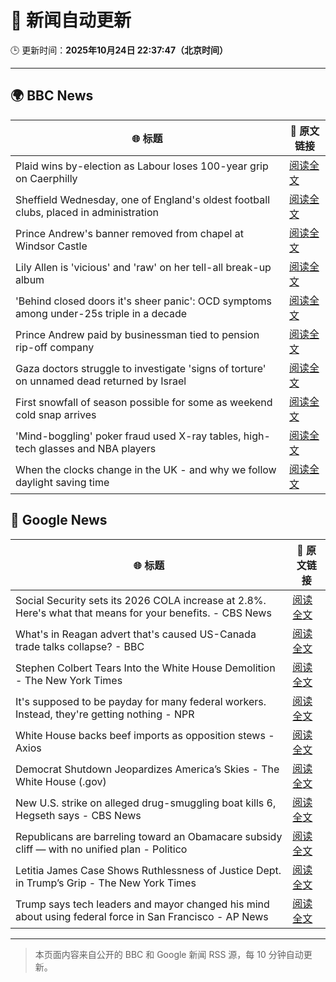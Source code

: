 # 🧠 新闻自动更新

🕒 更新时间：**2025年10月24日 22:37:47（北京时间）**

---

## 🌍 BBC News

| 🌐 标题 | 🔗 原文链接 |
|--------|-------------|
| Plaid wins by-election as Labour loses 100-year grip on Caerphilly | [阅读全文](https://www.bbc.com/news/articles/cd9klevy28qo?at_medium=RSS&at_campaign=rss) |
| Sheffield Wednesday, one of England's oldest football clubs, placed in administration | [阅读全文](https://www.bbc.com/sport/football/articles/c1lqmmml533o?at_medium=RSS&at_campaign=rss) |
| Prince Andrew's banner removed from chapel at Windsor Castle | [阅读全文](https://www.bbc.com/news/articles/c867j2wyxj0o?at_medium=RSS&at_campaign=rss) |
| Lily Allen is 'vicious' and 'raw' on her tell-all break-up album | [阅读全文](https://www.bbc.com/news/articles/c5ypgze4l2zo?at_medium=RSS&at_campaign=rss) |
| 'Behind closed doors it's sheer panic': OCD symptoms among under-25s triple in a decade | [阅读全文](https://www.bbc.com/news/articles/cdr612zrl0no?at_medium=RSS&at_campaign=rss) |
| Prince Andrew paid by businessman tied to pension rip-off company | [阅读全文](https://www.bbc.com/news/articles/cy5qrp2wne4o?at_medium=RSS&at_campaign=rss) |
| Gaza doctors struggle to investigate 'signs of torture' on unnamed dead returned by Israel | [阅读全文](https://www.bbc.com/news/articles/c4gz3r46e37o?at_medium=RSS&at_campaign=rss) |
| First snowfall of season possible for some as weekend cold snap arrives | [阅读全文](https://www.bbc.com/weather/articles/cn40jdp7v98o?at_medium=RSS&at_campaign=rss) |
| 'Mind-boggling' poker fraud used X-ray tables, high-tech glasses and NBA players | [阅读全文](https://www.bbc.com/news/articles/cz6nd9wnzn6o?at_medium=RSS&at_campaign=rss) |
| When the clocks change in the UK  - and why we follow daylight saving time | [阅读全文](https://www.bbc.com/weather/articles/cm2zdzwy12do?at_medium=RSS&at_campaign=rss) |

## 📰 Google News

| 🌐 标题 | 🔗 原文链接 |
|--------|-------------|
| Social Security sets its 2026 COLA increase at 2.8%. Here's what that means for your benefits. - CBS News | [阅读全文](https://news.google.com/rss/articles/CBMiogFBVV95cUxPNDZ0LVI5X2dlMllKUTN6YWQyR1VsS0hGNTZGRlI0N240cWx1Ti05WnlsXy0xVHJ3Rm9zN0l0TGFPSkRFV3F5SzBYbW1vbWFrU1J5T0ZEQ0gxcnAyTy1KM3JyRE5tdGp1bmFCaHV2QTY1RmZ6aVl2NEliWnlMTHhpcWhrUWFVMlZObks5bm9WbDdSMG53dVhuRXh6Mmc2Q3dibFE?oc=5) |
| What's in Reagan advert that's caused US-Canada trade talks collapse? - BBC | [阅读全文](https://news.google.com/rss/articles/CBMiWkFVX3lxTE5idEp2QUJLYmtERnlFdWJodE9kT3Y3dko5aVVsOFpxNnN3VGF4YjZDYjFJcnRmb3FaU3doNENXQ3lFR2dyNlIzdjBZdnV2bnFTVXB3a2ZPaDlpUdIBX0FVX3lxTE1iY2lTOWpKWUw3cDhfM0dGV3dFM04tRWZzTE5QZHUyVXVuSHVVZTQ0X19mR0pyaG5GaVlwbG5URzF1bGt4M3FNWHlRa25kcDItRlVFRWFDazZPRVc2YjB3?oc=5) |
| Stephen Colbert Tears Into the White House Demolition - The New York Times | [阅读全文](https://news.google.com/rss/articles/CBMilwFBVV95cUxPQjBvRXMxcXNJSVZLMnpjYTZuall0cmdxTzQ2N2pHRG1VZFJWdnVmclViY0dfNmcxY0Nkd1RXemIwdlpZNDBXQk1KYzQxR2hwTG82US1FV1M4aU1SUEdrY3J5SmtkMC1Ba3dTSlI4RW1TMmpTUUhHbFpuNXJfN2haRGFHQ2hFN2VPMUJjWXB0LWRHTVNXODFr?oc=5) |
| It's supposed to be payday for many federal workers. Instead, they're getting nothing - NPR | [阅读全文](https://news.google.com/rss/articles/CBMilgFBVV95cUxOcVJlWkFoRldEQnQ5WHdoZWg3bXdOU3lmWExQZDl4RDAzQkZhcm9hTG94Zy1nT1RyZS13R1gwNEN0WTZsR2Z5ZTV5TGczbDU1NklDS3NNcFA0TnMwTTQ0N19yZGxsX1VvZ2hGV2VVYi1KM1FRd0Q1RWRqa0hrbmFkMUlOajFiel9ra3pZYnpReDdYNmFFalE?oc=5) |
| White House backs beef imports as opposition stews - Axios | [阅读全文](https://news.google.com/rss/articles/CBMiY0FVX3lxTE96bWRVNEpPZjJ2Y1ZBVmlxeUtFSnFsRmZVYUVMODloQzhrYjJ1RVdKazlpd3F1TUE1aThpWjhVZ1lCejFhdG1Oa0tIWDNUQ3VtRmVMcWZyVDdvUkxaSFhjYkx5NA?oc=5) |
| Democrat Shutdown Jeopardizes America’s Skies - The White House (.gov) | [阅读全文](https://news.google.com/rss/articles/CBMikwFBVV95cUxNaU9RRFllVUNXVGw1NGVjVE43SE4xMklYOVl5ODRDUGFTU2lvX2FQVGFacHllcldZSGt1LWRBbm1PRTdDWUhha19xNk14VTJJT0ZpY29BbURlNjF6TzJNQURvOU9FMWNEZTBEVVVlOHlJMUZWamJhZnFRSWh0Y1FZUGlEU1FqQ2tJVlZobWtmUEtVSGs?oc=5) |
| New U.S. strike on alleged drug-smuggling boat kills 6, Hegseth says - CBS News | [阅读全文](https://news.google.com/rss/articles/CBMiigFBVV95cUxPQ1JLUWg5dHJzSFFYSmZkWnlTWlNOeE1paDFZcUMzMDdxeFI0NDNfb3lNQUpfdnZCTGdxcWFncTI4U3djNTBNRGx6NGpRTTlhekJQWVdGRUFvb1QtbDZzMnBhSFFReV8tOEpvNlRuemxXak1fazV2cmJxZWZ5UXhhQ3I3REJkbThSUnfSAY8BQVVfeXFMTVdWampIVC1XRmF6OS1vRVBkSjRtS0M1SjBLbnY2MEkwblhvQ281Y1BrTTdfUHVUS1dhenRzZm95RGZSdFhFMmNiVHpiZUo0S0w2Q2xxSm03bi1ib3R2OTN0VXBpY1pSMGVBSjU4VlVudXV4Q2s0TUF2MUxhRmEyb0NlU2hXSmwyb2RxQlBhaHM?oc=5) |
| Republicans are barreling toward an Obamacare subsidy cliff — with no unified plan - Politico | [阅读全文](https://news.google.com/rss/articles/CBMinAFBVV95cUxOLWJfYXZtVElPdWNyNDdBNDRhaU9MSnNXa1h4bEVjcTFBNUtrZkMxcWdyQzRZNm81RXR5N2VaZVFrZlpwbFBsNEFsNHJNelh5SWVrTGdLdWJxLXNhVV9xRS1GcGVTNzF3ZWVEb2JRV3E2VVl6R21yVG53RExzaUJBZkp0eGxiVDFnZjdWRmZ3UEYzX1B6MGppeXhjUXY?oc=5) |
| Letitia James Case Shows Ruthlessness of Justice Dept. in Trump’s Grip - The New York Times | [阅读全文](https://news.google.com/rss/articles/CBMigAFBVV95cUxQcUlsaVBhMUdXS2NFZUZmUUVHdC1Eb2pKTWsxZVM5WTNoSjZhWmZPSFJ4MWM4RTJyaHA4di1vVHVlcHF3ZlItS1JqTTRuSDVsVXp2M0NSX3pfeTFzZW04MmpQaVFOdTNNT2hLdFEwVmtJQVB0U2dQeDhnWFNnYnpaNA?oc=5) |
| Trump says tech leaders and mayor changed his mind about using federal force in San Francisco - AP News | [阅读全文](https://news.google.com/rss/articles/CBMilgFBVV95cUxQUnJwajNQR3pQNVItYy1YZ29uU2IwSEI4bUFOWEN3T3NrYWxhckxpaXlrczlsT0cxaFhtQVFyeWtJMEZOTFA0akI3U3RZOXg1aTlLNTlWWUNIQmg5Mk9yZElpcjdPbkJZbEdFcldfU2dfbTE1NmZTSzZMRXNpeFRiVjBfVkUtYkVjTi1KZTlEZG80Um42YVE?oc=5) |

---
> 本页面内容来自公开的 BBC 和 Google 新闻 RSS 源，每 10 分钟自动更新。